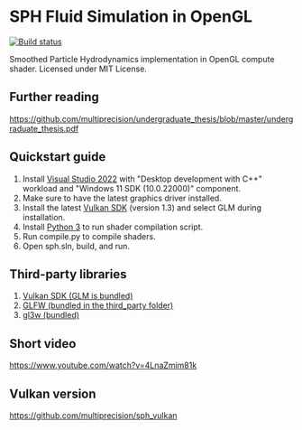 # SPH Fluid Simulation in OpenGL
[![Build status](https://ci.appveyor.com/api/projects/status/bdmh929h1m7ir32l?svg=true)](https://ci.appveyor.com/project/multiprecision/sph-opengl)

Smoothed Particle Hydrodynamics implementation in OpenGL compute shader. Licensed under MIT License.

## Further reading
https://github.com/multiprecision/undergraduate_thesis/blob/master/undergraduate_thesis.pdf

## Quickstart guide
1. Install [Visual Studio 2022](https://visualstudio.microsoft.com/) with "Desktop development with C++" workload and "Windows 11 SDK (10.0.22000)" component.
2. Make sure to have the latest graphics driver installed.
3. Install the latest [Vulkan SDK](https://vulkan.lunarg.com/sdk/home) (version 1.3) and select GLM during installation.
4. Install [Python 3](https://www.python.org/downloads/) to run shader compilation script.
5. Run compile.py to compile shaders.
6. Open sph.sln, build, and run.

## Third-party libraries
1. [Vulkan SDK (GLM is bundled)](https://vulkan.lunarg.com/sdk/home)
2. [GLFW (bundled in the third_party folder)](https://github.com/glfw/glfw)
3. [gl3w (bundled)](https://github.com/skaslev/gl3w)

## Short video
https://www.youtube.com/watch?v=4LnaZmim81k

## Vulkan version
https://github.com/multiprecision/sph_vulkan
